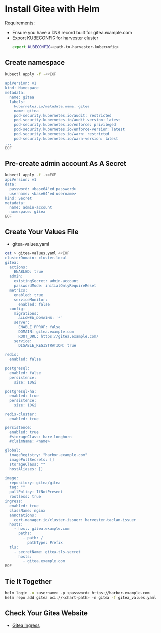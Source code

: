 # Install Gitea with Helm
Requirements:
- Ensure you have a DNS record built for gitea.example.com
- Export KUBECONFIG for harvester cluster
  ```sh
  export KUBECONFIG=<path-to-harvester-kubeconfig>
  ```

## Create namespace
```sh
kubectl apply -f -<<EOF
---
apiVersion: v1
kind: Namespace
metadata:
  name: gitea
  labels:
    kubernetes.io/metadata.name: gitea
    name: gitea
    pod-security.kubernetes.io/audit: restricted
    pod-security.kubernetes.io/audit-version: latest
    pod-security.kubernetes.io/enforce: privileged
    pod-security.kubernetes.io/enforce-version: latest
    pod-security.kubernetes.io/warn: restricted
    pod-security.kubernetes.io/warn-version: latest
...
EOF
```

## Pre-create admin account As A Secret

```sh
kubectl apply -f -<<EOF
apiVersion: v1
data:
  password: <base64'ed password>
  username: <base64'ed username>
kind: Secret
metadata:
  name: admin-account
  namespace: gitea
EOF
```

## Create Your Values File
- gitea-values.yaml

```sh
cat > gitea-values.yaml <<EOF
clusterDomain: cluster.local
gitea:
  actions:
    ENABLED: true
  admin:
    existingSecret: admin-account
    passwordMode: initialOnlyRequireReset
  metrics:
    enabled: true
    serviceMonitor:
      enabled: false
  config:
    migrations:
      ALLOWED_DOMAINS: '*'
    server:
      ENABLE_PPROF: false
      DOMAIN: gitea.example.com
      ROOT_URL: https://gitea.example.com/
    service:
      DISABLE_REGISTRATION: true

redis:
  enabled: false

postgresql:
  enabled: false
  persistence:
    size: 10Gi

postgresql-ha:
  enabled: true
  persistence:
    size: 10Gi

redis-cluster:
  enabled: true

persistence:
  enabled: true
  #storageClass: harv-longhorn
  #claimName: <name>

global:
  imageRegistry: "harbor.example.com"
  imagePullSecrets: []
  storageClass: ""
  hostAliases: []

image:
  repository: gitea/gitea
  tag: ""
  pullPolicy: IfNotPresent
  rootless: true
ingress:
  enabled: true
  className: nginx
  annotations:
    cert-manager.io/cluster-issuer: harvester-taclan-issuer
  hosts:
    - host: gitea.example.com
      paths:
        - path: /
          pathType: Prefix
  tls:
    - secretName: gitea-tls-secret
      hosts:
        - gitea.example.com
EOF
```

## Tie It Together
```sh
helm login -u <username> -p <password> https://harbor.example.com
helm repo add gitea oci://<chart-path> -n gitea -f gitea_values.yaml
```

## Check Your Gitea Website
- [Gitea Ingress](https://gitea.example.com)